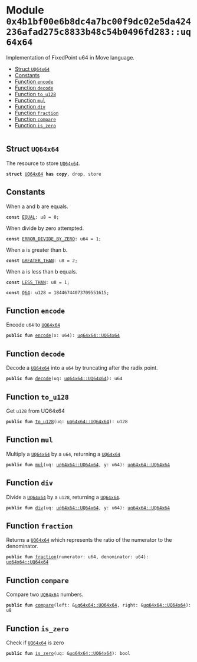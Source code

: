 
<a id="0x4b1bf00e6b8dc4a7bc00f9dc02e5da424236afad275c8833b48c54b0496fd283_uq64x64"></a>

# Module `0x4b1bf00e6b8dc4a7bc00f9dc02e5da424236afad275c8833b48c54b0496fd283::uq64x64`

Implementation of FixedPoint u64 in Move language.


-  [Struct `UQ64x64`](#0x4b1bf00e6b8dc4a7bc00f9dc02e5da424236afad275c8833b48c54b0496fd283_uq64x64_UQ64x64)
-  [Constants](#@Constants_0)
-  [Function `encode`](#0x4b1bf00e6b8dc4a7bc00f9dc02e5da424236afad275c8833b48c54b0496fd283_uq64x64_encode)
-  [Function `decode`](#0x4b1bf00e6b8dc4a7bc00f9dc02e5da424236afad275c8833b48c54b0496fd283_uq64x64_decode)
-  [Function `to_u128`](#0x4b1bf00e6b8dc4a7bc00f9dc02e5da424236afad275c8833b48c54b0496fd283_uq64x64_to_u128)
-  [Function `mul`](#0x4b1bf00e6b8dc4a7bc00f9dc02e5da424236afad275c8833b48c54b0496fd283_uq64x64_mul)
-  [Function `div`](#0x4b1bf00e6b8dc4a7bc00f9dc02e5da424236afad275c8833b48c54b0496fd283_uq64x64_div)
-  [Function `fraction`](#0x4b1bf00e6b8dc4a7bc00f9dc02e5da424236afad275c8833b48c54b0496fd283_uq64x64_fraction)
-  [Function `compare`](#0x4b1bf00e6b8dc4a7bc00f9dc02e5da424236afad275c8833b48c54b0496fd283_uq64x64_compare)
-  [Function `is_zero`](#0x4b1bf00e6b8dc4a7bc00f9dc02e5da424236afad275c8833b48c54b0496fd283_uq64x64_is_zero)


<pre><code></code></pre>



<a id="0x4b1bf00e6b8dc4a7bc00f9dc02e5da424236afad275c8833b48c54b0496fd283_uq64x64_UQ64x64"></a>

## Struct `UQ64x64`

The resource to store <code><a href="uq64x64.md#0x4b1bf00e6b8dc4a7bc00f9dc02e5da424236afad275c8833b48c54b0496fd283_uq64x64_UQ64x64">UQ64x64</a></code>.


<pre><code><b>struct</b> <a href="uq64x64.md#0x4b1bf00e6b8dc4a7bc00f9dc02e5da424236afad275c8833b48c54b0496fd283_uq64x64_UQ64x64">UQ64x64</a> <b>has</b> <b>copy</b>, drop, store
</code></pre>



<a id="@Constants_0"></a>

## Constants


<a id="0x4b1bf00e6b8dc4a7bc00f9dc02e5da424236afad275c8833b48c54b0496fd283_uq64x64_EQUAL"></a>

When a and b are equals.


<pre><code><b>const</b> <a href="uq64x64.md#0x4b1bf00e6b8dc4a7bc00f9dc02e5da424236afad275c8833b48c54b0496fd283_uq64x64_EQUAL">EQUAL</a>: u8 = 0;
</code></pre>



<a id="0x4b1bf00e6b8dc4a7bc00f9dc02e5da424236afad275c8833b48c54b0496fd283_uq64x64_ERROR_DIVIDE_BY_ZERO"></a>

When divide by zero attempted.


<pre><code><b>const</b> <a href="uq64x64.md#0x4b1bf00e6b8dc4a7bc00f9dc02e5da424236afad275c8833b48c54b0496fd283_uq64x64_ERROR_DIVIDE_BY_ZERO">ERROR_DIVIDE_BY_ZERO</a>: u64 = 1;
</code></pre>



<a id="0x4b1bf00e6b8dc4a7bc00f9dc02e5da424236afad275c8833b48c54b0496fd283_uq64x64_GREATER_THAN"></a>

When a is greater than b.


<pre><code><b>const</b> <a href="uq64x64.md#0x4b1bf00e6b8dc4a7bc00f9dc02e5da424236afad275c8833b48c54b0496fd283_uq64x64_GREATER_THAN">GREATER_THAN</a>: u8 = 2;
</code></pre>



<a id="0x4b1bf00e6b8dc4a7bc00f9dc02e5da424236afad275c8833b48c54b0496fd283_uq64x64_LESS_THAN"></a>

When a is less than b equals.


<pre><code><b>const</b> <a href="uq64x64.md#0x4b1bf00e6b8dc4a7bc00f9dc02e5da424236afad275c8833b48c54b0496fd283_uq64x64_LESS_THAN">LESS_THAN</a>: u8 = 1;
</code></pre>



<a id="0x4b1bf00e6b8dc4a7bc00f9dc02e5da424236afad275c8833b48c54b0496fd283_uq64x64_Q64"></a>



<pre><code><b>const</b> <a href="uq64x64.md#0x4b1bf00e6b8dc4a7bc00f9dc02e5da424236afad275c8833b48c54b0496fd283_uq64x64_Q64">Q64</a>: u128 = 18446744073709551615;
</code></pre>



<a id="0x4b1bf00e6b8dc4a7bc00f9dc02e5da424236afad275c8833b48c54b0496fd283_uq64x64_encode"></a>

## Function `encode`

Encode <code>u64</code> to <code><a href="uq64x64.md#0x4b1bf00e6b8dc4a7bc00f9dc02e5da424236afad275c8833b48c54b0496fd283_uq64x64_UQ64x64">UQ64x64</a></code>


<pre><code><b>public</b> <b>fun</b> <a href="uq64x64.md#0x4b1bf00e6b8dc4a7bc00f9dc02e5da424236afad275c8833b48c54b0496fd283_uq64x64_encode">encode</a>(x: u64): <a href="uq64x64.md#0x4b1bf00e6b8dc4a7bc00f9dc02e5da424236afad275c8833b48c54b0496fd283_uq64x64_UQ64x64">uq64x64::UQ64x64</a>
</code></pre>



<a id="0x4b1bf00e6b8dc4a7bc00f9dc02e5da424236afad275c8833b48c54b0496fd283_uq64x64_decode"></a>

## Function `decode`

Decode a <code><a href="uq64x64.md#0x4b1bf00e6b8dc4a7bc00f9dc02e5da424236afad275c8833b48c54b0496fd283_uq64x64_UQ64x64">UQ64x64</a></code> into a <code>u64</code> by truncating after the radix point.


<pre><code><b>public</b> <b>fun</b> <a href="uq64x64.md#0x4b1bf00e6b8dc4a7bc00f9dc02e5da424236afad275c8833b48c54b0496fd283_uq64x64_decode">decode</a>(uq: <a href="uq64x64.md#0x4b1bf00e6b8dc4a7bc00f9dc02e5da424236afad275c8833b48c54b0496fd283_uq64x64_UQ64x64">uq64x64::UQ64x64</a>): u64
</code></pre>



<a id="0x4b1bf00e6b8dc4a7bc00f9dc02e5da424236afad275c8833b48c54b0496fd283_uq64x64_to_u128"></a>

## Function `to_u128`

Get <code>u128</code> from UQ64x64


<pre><code><b>public</b> <b>fun</b> <a href="uq64x64.md#0x4b1bf00e6b8dc4a7bc00f9dc02e5da424236afad275c8833b48c54b0496fd283_uq64x64_to_u128">to_u128</a>(uq: <a href="uq64x64.md#0x4b1bf00e6b8dc4a7bc00f9dc02e5da424236afad275c8833b48c54b0496fd283_uq64x64_UQ64x64">uq64x64::UQ64x64</a>): u128
</code></pre>



<a id="0x4b1bf00e6b8dc4a7bc00f9dc02e5da424236afad275c8833b48c54b0496fd283_uq64x64_mul"></a>

## Function `mul`

Multiply a <code><a href="uq64x64.md#0x4b1bf00e6b8dc4a7bc00f9dc02e5da424236afad275c8833b48c54b0496fd283_uq64x64_UQ64x64">UQ64x64</a></code> by a <code>u64</code>, returning a <code><a href="uq64x64.md#0x4b1bf00e6b8dc4a7bc00f9dc02e5da424236afad275c8833b48c54b0496fd283_uq64x64_UQ64x64">UQ64x64</a></code>


<pre><code><b>public</b> <b>fun</b> <a href="uq64x64.md#0x4b1bf00e6b8dc4a7bc00f9dc02e5da424236afad275c8833b48c54b0496fd283_uq64x64_mul">mul</a>(uq: <a href="uq64x64.md#0x4b1bf00e6b8dc4a7bc00f9dc02e5da424236afad275c8833b48c54b0496fd283_uq64x64_UQ64x64">uq64x64::UQ64x64</a>, y: u64): <a href="uq64x64.md#0x4b1bf00e6b8dc4a7bc00f9dc02e5da424236afad275c8833b48c54b0496fd283_uq64x64_UQ64x64">uq64x64::UQ64x64</a>
</code></pre>



<a id="0x4b1bf00e6b8dc4a7bc00f9dc02e5da424236afad275c8833b48c54b0496fd283_uq64x64_div"></a>

## Function `div`

Divide a <code><a href="uq64x64.md#0x4b1bf00e6b8dc4a7bc00f9dc02e5da424236afad275c8833b48c54b0496fd283_uq64x64_UQ64x64">UQ64x64</a></code> by a <code>u128</code>, returning a <code><a href="uq64x64.md#0x4b1bf00e6b8dc4a7bc00f9dc02e5da424236afad275c8833b48c54b0496fd283_uq64x64_UQ64x64">UQ64x64</a></code>.


<pre><code><b>public</b> <b>fun</b> <a href="uq64x64.md#0x4b1bf00e6b8dc4a7bc00f9dc02e5da424236afad275c8833b48c54b0496fd283_uq64x64_div">div</a>(uq: <a href="uq64x64.md#0x4b1bf00e6b8dc4a7bc00f9dc02e5da424236afad275c8833b48c54b0496fd283_uq64x64_UQ64x64">uq64x64::UQ64x64</a>, y: u64): <a href="uq64x64.md#0x4b1bf00e6b8dc4a7bc00f9dc02e5da424236afad275c8833b48c54b0496fd283_uq64x64_UQ64x64">uq64x64::UQ64x64</a>
</code></pre>



<a id="0x4b1bf00e6b8dc4a7bc00f9dc02e5da424236afad275c8833b48c54b0496fd283_uq64x64_fraction"></a>

## Function `fraction`

Returns a <code><a href="uq64x64.md#0x4b1bf00e6b8dc4a7bc00f9dc02e5da424236afad275c8833b48c54b0496fd283_uq64x64_UQ64x64">UQ64x64</a></code> which represents the ratio of the numerator to the denominator.


<pre><code><b>public</b> <b>fun</b> <a href="uq64x64.md#0x4b1bf00e6b8dc4a7bc00f9dc02e5da424236afad275c8833b48c54b0496fd283_uq64x64_fraction">fraction</a>(numerator: u64, denominator: u64): <a href="uq64x64.md#0x4b1bf00e6b8dc4a7bc00f9dc02e5da424236afad275c8833b48c54b0496fd283_uq64x64_UQ64x64">uq64x64::UQ64x64</a>
</code></pre>



<a id="0x4b1bf00e6b8dc4a7bc00f9dc02e5da424236afad275c8833b48c54b0496fd283_uq64x64_compare"></a>

## Function `compare`

Compare two <code><a href="uq64x64.md#0x4b1bf00e6b8dc4a7bc00f9dc02e5da424236afad275c8833b48c54b0496fd283_uq64x64_UQ64x64">UQ64x64</a></code> numbers.


<pre><code><b>public</b> <b>fun</b> <a href="uq64x64.md#0x4b1bf00e6b8dc4a7bc00f9dc02e5da424236afad275c8833b48c54b0496fd283_uq64x64_compare">compare</a>(left: &<a href="uq64x64.md#0x4b1bf00e6b8dc4a7bc00f9dc02e5da424236afad275c8833b48c54b0496fd283_uq64x64_UQ64x64">uq64x64::UQ64x64</a>, right: &<a href="uq64x64.md#0x4b1bf00e6b8dc4a7bc00f9dc02e5da424236afad275c8833b48c54b0496fd283_uq64x64_UQ64x64">uq64x64::UQ64x64</a>): u8
</code></pre>



<a id="0x4b1bf00e6b8dc4a7bc00f9dc02e5da424236afad275c8833b48c54b0496fd283_uq64x64_is_zero"></a>

## Function `is_zero`

Check if <code><a href="uq64x64.md#0x4b1bf00e6b8dc4a7bc00f9dc02e5da424236afad275c8833b48c54b0496fd283_uq64x64_UQ64x64">UQ64x64</a></code> is zero


<pre><code><b>public</b> <b>fun</b> <a href="uq64x64.md#0x4b1bf00e6b8dc4a7bc00f9dc02e5da424236afad275c8833b48c54b0496fd283_uq64x64_is_zero">is_zero</a>(uq: &<a href="uq64x64.md#0x4b1bf00e6b8dc4a7bc00f9dc02e5da424236afad275c8833b48c54b0496fd283_uq64x64_UQ64x64">uq64x64::UQ64x64</a>): bool
</code></pre>
